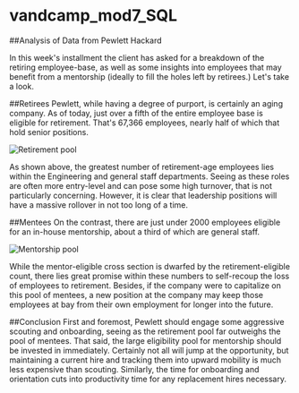 # vandcamp_mod7_SQL

##Analysis of Data from Pewlett Hackard

In this week's installment the client has asked for a breakdown of the retiring employee-base, as well as some insights into employees that may benefit from a mentorship (ideally to fill the holes left by retirees.) Let's take a look.

##Retirees
Pewlett, while having a degree of purport, is certainly an aging company. As of today, just over a fifth of the entire employee base is eligible for retirement. That's 67,366 employees, nearly half of which that hold senior positions. 

![Retirement pool](https://)

As shown above, the greatest number of retirement-age employees lies within the Engineering and general staff departments. Seeing as these roles are often more entry-level and can pose some high turnover, that is not particularly concerning. However, it is clear that leadership positions will have a massive rollover in not too long of a time.

##Mentees
On the contrast, there are just under 2000 employees eligible for an in-house mentorship, about a third of which are general staff. 

![Mentorship pool](https://)

While the mentor-eligible cross section is dwarfed by the retirement-eligible count, there lies great promise within these numbers to self-recoup the loss of employees to retirement. Besides, if the company were to capitalize on this pool of mentees, a new position at the company may keep those employees at bay from their own employment for longer into the future. 

##Conclusion
First and foremost, Pewlett should engage some aggressive scouting and onboarding, seeing as the retirement pool far outweighs the pool of mentees. That said, the large eligibility pool for mentorship should be invested in immediately. Certainly not all will jump at the opportunity, but maintaining a current hire and tracking them into upward mobility is much less expensive than scouting. Similarly, the time for onboarding and orientation cuts into productivity time for any replacement hires necessary. 